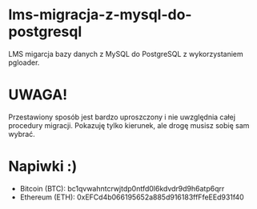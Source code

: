 # lms-migracja-z-mysql-do-postgresql
LMS migarcja bazy danych z MySQL do PostgreSQL z wykorzystaniem pgloader.

# UWAGA!
Przestawiony sposób jest bardzo uproszczony i nie uwzględnia całej procedury migracji. Pokazuję tylko kierunek, ale drogę musisz sobię sam wybrać.

# Napiwki :)
* Bitcoin (BTC): bc1qvwahntcrwjtdp0ntfd0l6kdvdr9d9h6atp6qrr
* Ethereum (ETH): 0xEFCd4b066195652a885d916183ffFfeEEd931f40
